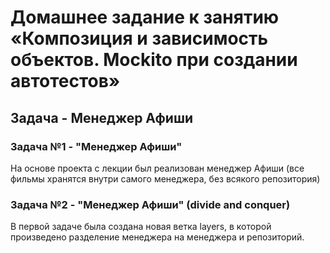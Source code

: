 # Домашнее задание к занятию «Композиция и зависимость объектов. Mockito при создании автотестов»

## Задача - Менеджер Афиши

### Задача №1 - "Менеджер Афиши"

На основе проекта с лекции был реализован менеджер Афиши (все фильмы хранятся внутри самого менеджера, без всякого репозитория)

### Задача №2 - "Менеджер Афиши" (divide and conquer)

В первой задаче была создана новая ветка layers, в которой произведено разделение менеджера на менеджера и репозиторий.

